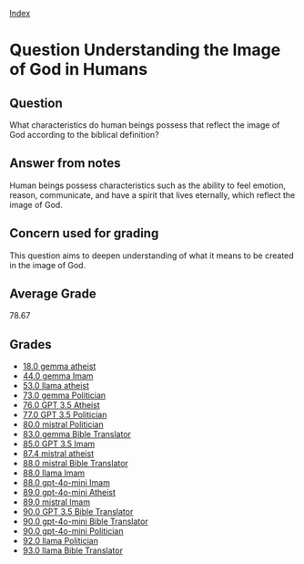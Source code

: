 
[Index](../../index.md)
# Question Understanding the Image of God in Humans
## Question
What characteristics do human beings possess that reflect the image of God according to the biblical definition?

## Answer from notes
Human beings possess characteristics such as the ability to feel emotion, reason, communicate, and have a spirit that lives eternally, which reflect the image of God.

## Concern used for grading
This question aims to deepen understanding of what it means to be created in the image of God.

## Average Grade
78.67

## Grades
 * [18.0 gemma atheist](../answers/gemma_atheist/Understanding_the_Image_of_God_in_Humans.md)
 * [44.0 gemma Imam](../answers/gemma_Imam/Understanding_the_Image_of_God_in_Humans.md)
 * [53.0 llama atheist](../answers/llama_atheist/Understanding_the_Image_of_God_in_Humans.md)
 * [73.0 gemma Politician](../answers/gemma_Politician/Understanding_the_Image_of_God_in_Humans.md)
 * [76.0 GPT 3.5 Atheist](../answers/GPT_3.5_Atheist/Understanding_the_Image_of_God_in_Humans.md)
 * [77.0 GPT 3.5 Politician](../answers/GPT_3.5_Politician/Understanding_the_Image_of_God_in_Humans.md)
 * [80.0 mistral Politician](../answers/mistral_Politician/Understanding_the_Image_of_God_in_Humans.md)
 * [83.0 gemma Bible Translator](../answers/gemma_Bible_Translator/Understanding_the_Image_of_God_in_Humans.md)
 * [85.0 GPT 3.5 Imam](../answers/GPT_3.5_Imam/Understanding_the_Image_of_God_in_Humans.md)
 * [87.4 mistral atheist](../answers/mistral_atheist/Understanding_the_Image_of_God_in_Humans.md)
 * [88.0 mistral Bible Translator](../answers/mistral_Bible_Translator/Understanding_the_Image_of_God_in_Humans.md)
 * [88.0 llama Imam](../answers/llama_Imam/Understanding_the_Image_of_God_in_Humans.md)
 * [88.0 gpt-4o-mini Imam](../answers/gpt-4o-mini_Imam/Understanding_the_Image_of_God_in_Humans.md)
 * [89.0 gpt-4o-mini Atheist](../answers/gpt-4o-mini_Atheist/Understanding_the_Image_of_God_in_Humans.md)
 * [89.0 mistral Imam](../answers/mistral_Imam/Understanding_the_Image_of_God_in_Humans.md)
 * [90.0 GPT 3.5 Bible Translator](../answers/GPT_3.5_Bible_Translator/Understanding_the_Image_of_God_in_Humans.md)
 * [90.0 gpt-4o-mini Bible Translator](../answers/gpt-4o-mini_Bible_Translator/Understanding_the_Image_of_God_in_Humans.md)
 * [90.0 gpt-4o-mini Politician](../answers/gpt-4o-mini_Politician/Understanding_the_Image_of_God_in_Humans.md)
 * [92.0 llama Politician](../answers/llama_Politician/Understanding_the_Image_of_God_in_Humans.md)
 * [93.0 llama Bible Translator](../answers/llama_Bible_Translator/Understanding_the_Image_of_God_in_Humans.md)
